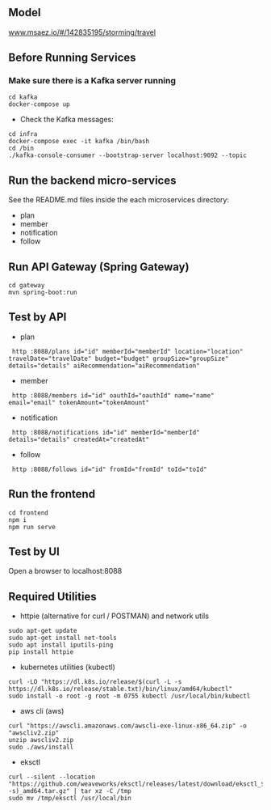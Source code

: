 # 

## Model
www.msaez.io/#/142835195/storming/travel

## Before Running Services
### Make sure there is a Kafka server running
```
cd kafka
docker-compose up
```
- Check the Kafka messages:
```
cd infra
docker-compose exec -it kafka /bin/bash
cd /bin
./kafka-console-consumer --bootstrap-server localhost:9092 --topic
```

## Run the backend micro-services
See the README.md files inside the each microservices directory:

- plan
- member
- notification
- follow


## Run API Gateway (Spring Gateway)
```
cd gateway
mvn spring-boot:run
```

## Test by API
- plan
```
 http :8088/plans id="id" memberId="memberId" location="location" travelDate="travelDate" budget="budget" groupSize="groupSize" details="details" aiRecommendation="aiRecommendation" 
```
- member
```
 http :8088/members id="id" oauthId="oauthId" name="name" email="email" tokenAmount="tokenAmount" 
```
- notification
```
 http :8088/notifications id="id" memberId="memberId" details="details" createdAt="createdAt" 
```
- follow
```
 http :8088/follows id="id" fromId="fromId" toId="toId" 
```


## Run the frontend
```
cd frontend
npm i
npm run serve
```

## Test by UI
Open a browser to localhost:8088

## Required Utilities

- httpie (alternative for curl / POSTMAN) and network utils
```
sudo apt-get update
sudo apt-get install net-tools
sudo apt install iputils-ping
pip install httpie
```

- kubernetes utilities (kubectl)
```
curl -LO "https://dl.k8s.io/release/$(curl -L -s https://dl.k8s.io/release/stable.txt)/bin/linux/amd64/kubectl"
sudo install -o root -g root -m 0755 kubectl /usr/local/bin/kubectl
```

- aws cli (aws)
```
curl "https://awscli.amazonaws.com/awscli-exe-linux-x86_64.zip" -o "awscliv2.zip"
unzip awscliv2.zip
sudo ./aws/install
```

- eksctl 
```
curl --silent --location "https://github.com/weaveworks/eksctl/releases/latest/download/eksctl_$(uname -s)_amd64.tar.gz" | tar xz -C /tmp
sudo mv /tmp/eksctl /usr/local/bin
```

